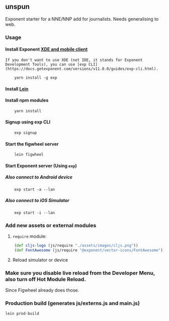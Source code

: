 ## unspun

Exponent starter for a NNE/NNP add for journalists. Needs generalising to web.

### Usage

#### Install Exponent [XDE and mobile client](https://docs.getexponent.com/versions/v11.0.0/introduction/installation.html)
    If you don't want to use XDE (not IDE, it stands for Exponent Development Tools), you can use [exp CLI](https://docs.getexponent.com/versions/v11.0.0/guides/exp-cli.html).

``` shell
    yarn install -g exp
```

#### Install [Lein](http://leiningen.org/#install)

#### Install npm modules

``` shell
    yarn install
```

#### Signup using exp CLI

``` shell
    exp signup
```

#### Start the figwheel server
``` shell
    lein figwheel
```

#### Start Exponent server (Using `exp`)

##### Also connect to Android device

``` shell
    exp start -a --lan
```

##### Also connect to iOS Simulator

``` shell
    exp start -i --lan
```

### Add new assets or external modules
1. `require` module:

``` clj
    (def cljs-logo (js/require "./assets/images/cljs.png"))
    (def FontAwesome (js/require "@exponent/vector-icons/FontAwesome"))
```
2. Reload simulator or device

### Make sure you disable live reload from the Developer Menu, also turn off Hot Module Reload.
Since Figwheel already does those.

### Production build (generates js/externs.js and main.js)

``` shell
lein prod-build
```
